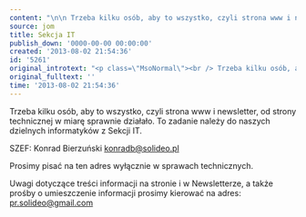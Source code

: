 ```yaml
---
content: "\n\n Trzeba kilku osób, aby to wszystko, czyli strona www i newsletter, od strony technicznej w miarę sprawnie działało. To zadanie należy do naszych dzielnych informatyków z Sekcji IT.\n\r\n\nSZEF: Konrad Bierzuński\n konradb@solideo.pl\n\r\n\nProsimy pisać na ten adres wyłącznie w sprawach technicznych.\n\r\n\nUwagi dotyczące treści informacji na stronie i w Newsletterze, a także prośby o umieszczenie informacji prosimy kierować na adres: pr.solideo@gmail.com\n"
source: jom
title: Sekcja IT
publish_down: '0000-00-00 00:00:00'
created: '2013-08-02 21:54:36'
id: '5261'
original_introtext: "<p class=\"MsoNormal\"><br /> Trzeba kilku osób, aby to wszystko, czyli strona www i newsletter, od strony technicznej w miarę sprawnie działało. To zadanie należy do naszych dzielnych informatyków z Sekcji IT.</p>\r\n<p class=\"MsoNormal\">SZEF: Konrad Bierzuński<br /> <span class=\"_5yl5\" data-reactid=\".t6.$mid=11416263126874=25dca41025f5e67e814.2:0.0.0.0.0\"><span data-reactid=\".t6.$mid=11416263126874=25dca41025f5e67e814.2:0.0.0.0.0.0\"><span data-reactid=\".t6.$mid=11416263126874=25dca41025f5e67e814.2:0.0.0.0.0.0.$end:0:$0:0\">konradb@solideo.pl</span></span></span></p>\r\n<p class=\"MsoNormal\">Prosimy pisać na ten adres wyłącznie w sprawach technicznych.</p>\r\n<p class=\"MsoNormal\">Uwagi dotyczące treści informacji na stronie i w Newsletterze, a także prośby o umieszczenie informacji prosimy kierować na adres: pr.solideo@gmail.com</p>"
original_fulltext: ''
time: '2013-08-02 21:54:36'
---
```

Trzeba kilku osób, aby to wszystko, czyli strona www i newsletter, od strony technicznej w miarę sprawnie działało. To zadanie należy do naszych dzielnych informatyków z Sekcji IT.


SZEF: Konrad Bierzuński
 konradb@solideo.pl


Prosimy pisać na ten adres wyłącznie w sprawach technicznych.


Uwagi dotyczące treści informacji na stronie i w Newsletterze, a także prośby o umieszczenie informacji prosimy kierować na adres: pr.solideo@gmail.com


<!--{{json:{"created_date":"2013-08-02 21:54:36","publish_down":"0000-00-00 00:00:00","id":"5261"}}}-->